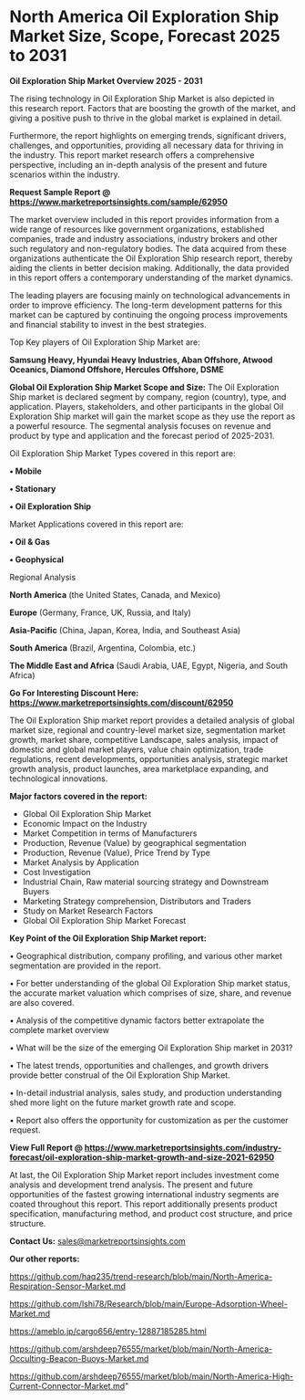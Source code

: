 # North America Oil Exploration Ship Market Size, Scope, Forecast 2025 to 2031

<Strong> Oil Exploration Ship Market Overview 2025 - 2031</strong>

The rising technology in Oil Exploration Ship Market is also depicted in this research report. Factors that are boosting the growth of the market, and giving a positive push to thrive in the global market is explained in detail.

Furthermore, the report highlights on emerging trends, significant drivers, challenges, and opportunities, providing all necessary data for thriving in the industry. This report market research offers a comprehensive perspective, including an in-depth analysis of the present and future scenarios within the industry.

<strong>Request Sample Report @ <a href=https://www.marketreportsinsights.com/sample/62950>https://www.marketreportsinsights.com/sample/62950</a></strong>

The market overview included in this report provides information from a wide range of resources like government organizations, established companies, trade and industry associations, industry brokers and other such regulatory and non-regulatory bodies. The data acquired from these organizations authenticate the Oil Exploration Ship research report, thereby aiding the clients in better decision making. Additionally, the data provided in this report offers a contemporary understanding of the market dynamics.

The leading players are focusing mainly on technological advancements in order to improve efficiency. The long-term development patterns for this market can be captured by continuing the ongoing process improvements and financial stability to invest in the best strategies.

Top Key players of Oil Exploration Ship Market are:

<strong>Samsung Heavy, Hyundai Heavy Industries, Aban Offshore, Atwood Oceanics, Diamond Offshore, Hercules Offshore, DSME</strong>

<strong><b>Global Oil Exploration Ship Market Scope and Size:</b></strong>
The Oil Exploration Ship market is declared segment by company, region (country), type, and application. Players, stakeholders, and other participants in the global Oil Exploration Ship market will gain the market scope as they use the report as a powerful resource. The segmental analysis focuses on revenue and product by type and application and the forecast period of 2025-2031.

Oil Exploration Ship Market Types covered in this report are:

<strong>• Mobile

• Stationary

• Oil Exploration Ship</strong>

Market Applications covered in this report are:

<strong>• Oil & Gas

• Geophysical</strong> 

Regional Analysis

<strong>North America</strong> (the United States, Canada, and Mexico)

<strong>Europe</strong> (Germany, France, UK, Russia, and Italy)

<strong>Asia-Pacific</strong> (China, Japan, Korea, India, and Southeast Asia)

<strong>South America</strong> (Brazil, Argentina, Colombia, etc.)

<strong>The Middle East and Africa</strong> (Saudi Arabia, UAE, Egypt, Nigeria, and South Africa)

<strong>Go For Interesting Discount Here: <a href=https://www.marketreportsinsights.com/discount/62950>https://www.marketreportsinsights.com/discount/62950</a></strong>

The Oil Exploration Ship market report provides a detailed analysis of global market size, regional and country-level market size, segmentation market growth, market share, competitive Landscape, sales analysis, impact of domestic and global market players, value chain optimization, trade regulations, recent developments, opportunities analysis, strategic market growth analysis, product launches, area marketplace expanding, and technological innovations.

<strong><b>Major factors covered in the report:</b></strong>
<ul>
  <li>Global Oil Exploration Ship Market </li>
  <li>Economic Impact on the Industry</li>
  <li>Market Competition in terms of Manufacturers</li>
  <li>Production, Revenue (Value) by geographical segmentation</li>
  <li>Production, Revenue (Value), Price Trend by Type</li>
  <li>Market Analysis by Application</li>
  <li>Cost Investigation</li>
  <li>Industrial Chain, Raw material sourcing strategy and Downstream Buyers</li>
  <li>Marketing Strategy comprehension, Distributors and Traders</li>
  <li>Study on Market Research Factors</li>
  <li>Global Oil Exploration Ship Market Forecast</li>
</ul>

<strong><b>Key Point of the Oil Exploration Ship Market report:</b></strong>

• Geographical distribution, company profiling, and various other market segmentation are provided in the report.

• For better understanding of the global Oil Exploration Ship market status, the accurate market valuation which comprises of size, share, and revenue are also covered.

• Analysis of the competitive dynamic factors better extrapolate the complete market overview

• What will be the size of the emerging Oil Exploration Ship market in 2031?

• The latest trends, opportunities and challenges, and growth drivers provide better construal of the Oil Exploration Ship Market.

• In-detail industrial analysis, sales study, and production understanding shed more light on the future market growth rate and scope.

• Report also offers the opportunity for customization as per the customer request.

<strong><b>View Full Report @ <a href=https://www.marketreportsinsights.com/industry-forecast/oil-exploration-ship-market-growth-and-size-2021-62950>https://www.marketreportsinsights.com/industry-forecast/oil-exploration-ship-market-growth-and-size-2021-62950</a></b></strong>


At last, the Oil Exploration Ship Market report includes investment come analysis and development trend analysis. The present and future opportunities of the fastest growing international industry segments are coated throughout this report. This report additionally presents product specification, manufacturing method, and product cost structure, and price structure.

<strong>Contact Us:</strong>
sales@marketreportsinsights.com

<strong>Our other reports:</strong>

<a href=https://github.com/haq235/trend-research/blob/main/North-America-Respiration-Sensor-Market.md>https://github.com/haq235/trend-research/blob/main/North-America-Respiration-Sensor-Market.md</a>

<a href=https://github.com/Ishi78/Research/blob/main/Europe-Adsorption-Wheel-Market.md>https://github.com/Ishi78/Research/blob/main/Europe-Adsorption-Wheel-Market.md</a>

<a href=https://ameblo.jp/cargo656/entry-12887185285.html>https://ameblo.jp/cargo656/entry-12887185285.html</a>

<a href=https://github.com/arshdeep76555/market/blob/main/North-America-Occulting-Beacon-Buoys-Market.md>https://github.com/arshdeep76555/market/blob/main/North-America-Occulting-Beacon-Buoys-Market.md</a>

<a href=https://github.com/arshdeep76555/market/blob/main/North-America-High-Current-Connector-Market.md>https://github.com/arshdeep76555/market/blob/main/North-America-High-Current-Connector-Market.md</a>"
